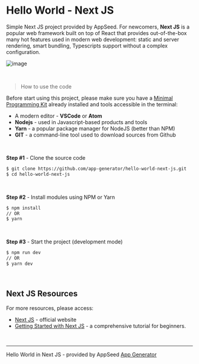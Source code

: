 # Hello World - Next JS

Simple Next JS project provided by AppSeed. For newcomers, **Next JS** is a popular web framework built on top of React that provides out-of-the-box many hot features used in modern web development: static and server rendering, smart bundling, Typescripts support without a complex configuration.  

![image](https://user-images.githubusercontent.com/51070104/120604977-375ceb00-c456-11eb-899b-20b385b962a6.png)

<br />

> How to use the code

Before start using this project, please make sure you have a [Minimal Programming Kit](https://docs.appseed.us/content/tutorials/minimal-programming-kit) already installed and tools accessible in the terminal:

- A modern editor - **VSCode** or **Atom**
- **Nodejs** - used in Javascript-based products and tools
- **Yarn** - a popular package manager for NodeJS (better than NPM)
- **GIT** - a command-line tool used to download sources from Github

<br />

**Step #1** - Clone the source code

```bash
$ git clone https://github.com/app-generator/hello-world-next-js.git
$ cd hello-world-next-js
```

<br />

**Step #2** - Install modules using NPM or Yarn

```bash
$ npm install
// OR
$ yarn
```

<br />

**Step #3** - Start the project (development mode)

```bash
$ npm run dev
// OR
$ yarn dev
```

<br />

## Next JS Resources

For more resources, please access: 

- [Next JS](https://nextjs.org/) - official website
- [Getting Started with Next JS](https://docs.appseed.us/content/getting-started-with/next-js) - a comprehensive tutorial for beginners. 

<br />

---
Hello World in Next JS - provided by AppSeed [App Generator](https://appseed.us/)
